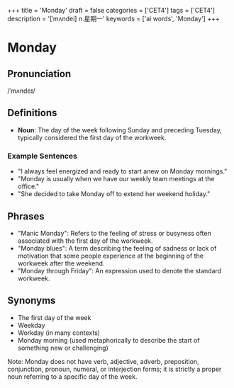 +++
title = 'Monday'
draft = false
categories = ['CET4']
tags = ['CET4']
description = '[ˈmʌndei] n.星期一'
keywords = ['ai words', 'Monday']
+++

# Monday

## Pronunciation
/ˈmʌndeɪ/

## Definitions
- **Noun**: The day of the week following Sunday and preceding Tuesday, typically considered the first day of the workweek.

### Example Sentences
- "I always feel energized and ready to start anew on Monday mornings."
- "Monday is usually when we have our weekly team meetings at the office."
- "She decided to take Monday off to extend her weekend holiday."

## Phrases
- "Manic Monday": Refers to the feeling of stress or busyness often associated with the first day of the workweek.
- "Monday blues": A term describing the feeling of sadness or lack of motivation that some people experience at the beginning of the workweek after the weekend.
- "Monday through Friday": An expression used to denote the standard workweek.

## Synonyms
- The first day of the week
- Weekday
- Workday (in many contexts)
- Monday morning (used metaphorically to describe the start of something new or challenging) 

Note: Monday does not have verb, adjective, adverb, preposition, conjunction, pronoun, numeral, or interjection forms; it is strictly a proper noun referring to a specific day of the week.

